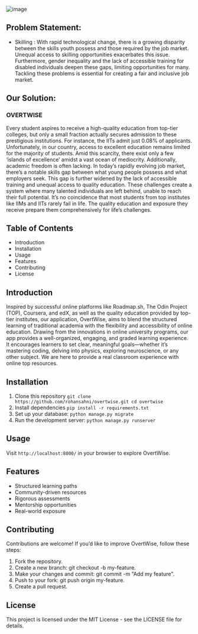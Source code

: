 ![image](https://github.com/user-attachments/assets/542900e4-61a2-44a7-895e-6e6ba79dab43)
## Problem Statement: 
- Skilling : With rapid technological change, there is a growing disparity between the skills youth
possess and those required by the job market. Unequal access to skilling opportunities exacerbates this issue.
Furthermore, gender inequality and the lack of accessible training for disabled individuals deepen these gaps, limiting
opportunities for many. Tackling these problems is essential for creating a fair and inclusive job market.

## Our Solution:
### OVERTWISE
Every student aspires to receive a high-quality education from top-tier colleges, but only a small fraction actually secures admission to these prestigious institutions. For instance, the IITs admit just 0.08% of applicants. Unfortunately, in our country, access to excellent education remains limited for the majority of students. Amid this scarcity, there exist only a few ‘islands of excellence’ amidst a vast ocean of mediocrity. Additionally, academic freedom is often lacking.
In today’s rapidly evolving job market, there’s a notable skills gap between what young people 
possess and what employers seek. This gap is further widened by the lack of accessible training and 
unequal access to quality education. These challenges create a system where many talented 
individuals are left behind, unable to reach their full potential. It’s no coincidence that most students 
from top institutes like IIMs and IITs rarely fail in life. The quality education and exposure they receive 
prepare them comprehensively for life’s challenges. 



## Table of Contents
* Introduction
* Installation
* Usage
* Features
* Contributing
* License

## Introduction
Inspired by successful online platforms like Roadmap.sh, The Odin Project (TOP), Coursera, and edX, as well as the quality education provided by top-tier institutes, our application, OvertWise, aims to blend the structured learning of traditional academia with the flexibility and accessibility of online education. Drawing from the innovations in online university programs, our app provides a well-organized, engaging, and graded learning experience. It encourages learners to set clear, meaningful goals—whether it’s mastering coding, delving into physics, exploring neuroscience, or any other subject. We are here to provide a real classroom experience with online top resources.

## Installation
1. Clone this repository
   `
   git clone https://github.com/rohansahni/overtwise.git
    cd overtwise
`
2. Install dependencies
   `pip install -r requirements.txt`
3. Set up your database:
   `python manage.py migrate
`
4. Run the development server:
   `python manage.py runserver
`

## Usage
Visit `http://localhost:8000/` in your browser to explore OvertWise.


## Features
- Structured learning paths
- Community-driven resources
- Rigorous assessments
- Mentorship opportunities
- Real-world exposure

## Contributing
Contributions are welcome! If you’d like to improve OvertWise, follow these steps:
1. Fork the repository.
2. Create a new branch: git checkout -b my-feature.
3. Make your changes and commit: git commit -m "Add my feature".
4. Push to your fork: git push origin my-feature.
5. Create a pull request.

## License
This project is licensed under the MIT License - see the LICENSE file for details.
